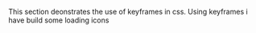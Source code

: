 This section deonstrates the use of keyframes in css. Using keyframes i have build some loading icons
